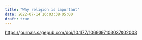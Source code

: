 ```yaml
---
title: "Why religion is important"
date: 2022-07-14T16:03:38-05:00
draft: true
---
```


https://journals.sagepub.com/doi/10.1177/1069397103037002003